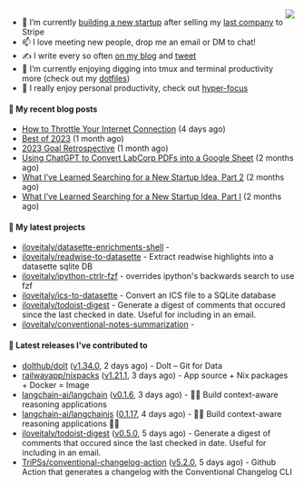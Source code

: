 <img align="right" src="https://github-readme-stats.vercel.app/api?username=iloveitaly&show_icons=true&text_color=718096&hide_title=true"/>

- 🔭 I’m currently [building a new startup](https://mikebian.co/bye-stripe-on-to-the-next-adventure/) after selling my [last company](https://suitesync.io) to Stripe
- 📫 I love meeting new people, drop me an email or DM to chat!
- ✍️ I write every so often [on my blog](http://mikebian.co/) and [tweet](https://twitter.com/mike_bianco)
- 🌱 I’m currently enjoying digging into tmux and terminal productivity more (check out my [dotfiles](https://github.com/iloveitaly/dotfiles))
- 💬 I really enjoy personal productivity, check out [hyper-focus](https://github.com/iloveitaly/hyper-focus)

#### 📜 My recent blog posts


- [How to Throttle Your Internet Connection](https://mikebian.co/how-to-throttle-your-internet-connection/) (4 days ago)
- [Best of 2023](https://mikebian.co/best-of-2023/) (1 month ago)
- [2023 Goal Retrospective](https://mikebian.co/2023-goal-retrospective/) (1 month ago)
- [Using ChatGPT to Convert LabCorp PDFs into a Google Sheet](https://mikebian.co/using-chatgpt-to-convert-labcorp-pdfs-into-a-google-sheet/) (2 months ago)
- [What I’ve Learned Searching for a New Startup Idea, Part 2](https://mikebian.co/what-ive-learned-searching-for-a-new-startup-idea-part-2/) (2 months ago)
- [What I’ve Learned Searching for a New Startup Idea, Part I](https://mikebian.co/what-ive-learned-searching-for-a-new-startup-idea-part-i/) (2 months ago)

#### 🌱 My latest projects


- [iloveitaly/datasette-enrichments-shell](https://github.com/iloveitaly/datasette-enrichments-shell) - 
- [iloveitaly/readwise-to-datasette](https://github.com/iloveitaly/readwise-to-datasette) - Extract readwise highlights into a datasette sqlite DB
- [iloveitaly/ipython-ctrlr-fzf](https://github.com/iloveitaly/ipython-ctrlr-fzf) - overrides ipython&#39;s backwards search to use fzf
- [iloveitaly/ics-to-datasette](https://github.com/iloveitaly/ics-to-datasette) - Convert an ICS file to a SQLite database
- [iloveitaly/todoist-digest](https://github.com/iloveitaly/todoist-digest) - Generate a digest of comments that occured since the last checked in date. Useful for including in an email.
- [iloveitaly/conventional-notes-summarization](https://github.com/iloveitaly/conventional-notes-summarization) - 

#### 🔭 Latest releases I've contributed to


- [dolthub/dolt](https://github.com/dolthub/dolt) ([v1.34.0](https://github.com/dolthub/dolt/releases/tag/v1.34.0), 2 days ago) - Dolt – Git for Data
- [railwayapp/nixpacks](https://github.com/railwayapp/nixpacks) ([v1.21.1](https://github.com/railwayapp/nixpacks/releases/tag/v1.21.1), 3 days ago) - App source &#43; Nix packages &#43; Docker = Image
- [langchain-ai/langchain](https://github.com/langchain-ai/langchain) ([v0.1.6](https://github.com/langchain-ai/langchain/releases/tag/v0.1.6), 3 days ago) - 🦜🔗 Build context-aware reasoning applications
- [langchain-ai/langchainjs](https://github.com/langchain-ai/langchainjs) ([0.1.17](https://github.com/langchain-ai/langchainjs/releases/tag/0.1.17), 4 days ago) - 🦜🔗 Build context-aware reasoning applications 🦜🔗
- [iloveitaly/todoist-digest](https://github.com/iloveitaly/todoist-digest) ([v0.5.0](https://github.com/iloveitaly/todoist-digest/releases/tag/v0.5.0), 5 days ago) - Generate a digest of comments that occured since the last checked in date. Useful for including in an email.
- [TriPSs/conventional-changelog-action](https://github.com/TriPSs/conventional-changelog-action) ([v5.2.0](https://github.com/TriPSs/conventional-changelog-action/releases/tag/v5.2.0), 5 days ago) - Github Action that generates a changelog with the Conventional Changelog CLI
